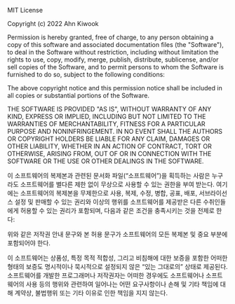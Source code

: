MIT License

Copyright (c) 2022 Ahn Kiwook

Permission is hereby granted, free of charge, to any person obtaining a copy
of this software and associated documentation files (the "Software"), to deal
in the Software without restriction, including without limitation the rights
to use, copy, modify, merge, publish, distribute, sublicense, and/or sell
copies of the Software, and to permit persons to whom the Software is
furnished to do so, subject to the following conditions:

The above copyright notice and this permission notice shall be included in all
copies or substantial portions of the Software.

THE SOFTWARE IS PROVIDED "AS IS", WITHOUT WARRANTY OF ANY KIND, EXPRESS OR
IMPLIED, INCLUDING BUT NOT LIMITED TO THE WARRANTIES OF MERCHANTABILITY,
FITNESS FOR A PARTICULAR PURPOSE AND NONINFRINGEMENT. IN NO EVENT SHALL THE
AUTHORS OR COPYRIGHT HOLDERS BE LIABLE FOR ANY CLAIM, DAMAGES OR OTHER
LIABILITY, WHETHER IN AN ACTION OF CONTRACT, TORT OR OTHERWISE, ARISING FROM,
OUT OF OR IN CONNECTION WITH THE SOFTWARE OR THE USE OR OTHER DEALINGS IN THE
SOFTWARE.

이 소프트웨어의 복제본과 관련된 문서화 파일(“소프트웨어”)을 획득하는 사람은
누구라도 소프트웨어를 별다른 제한 없이 무상으로 사용할 수 있는 권한을 부여
받는다. 여기에는 소프트웨어의 복제본을 무제한으로 사용, 복제, 수정, 병합, 공표,
배포, 서브라이선스 설정 및 판매할 수 있는 권리와 이상의 행위를 소프트웨어를
제공받은 다른 수취인들에게 허용할 수 있는 권리가 포함되며, 다음과 같은 조건을
충족시키는 것을 전제로 한다:

위와 같은 저작권 안내 문구와 본 허용 문구가 소프트웨어의 모든 복제본 및 중요
부분에 포함되어야 한다. 

이 소프트웨어는 상품성, 특정 목적 적합성, 그리고 비침해에 대한 보증을 포함한
어떠한 형태의 보증도 명시적이나 묵시적으로 설정되지 않은 “있는 그대로의” 상태로
제공된다. 소프트웨어를 개발한 프로그래머나 저작권자는 어떠한 경우에도
소프트웨어나 소프트웨어의 사용 등의 행위와 관련하여 일어나는 어떤 요구사항이나
손해 및 기타 책임에 대해 계약상, 불법행위 또는 기타 이유로 인한 책임을 지지
않는다.
